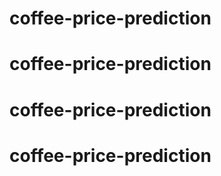 # coffee-price-prediction
# coffee-price-prediction
# coffee-price-prediction
# coffee-price-prediction
